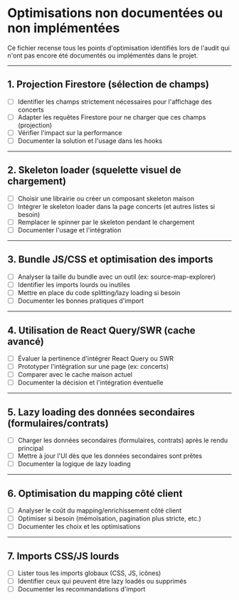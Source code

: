 # Optimisations non documentées ou non implémentées

Ce fichier recense tous les points d'optimisation identifiés lors de l'audit qui n'ont pas encore été documentés ou implémentés dans le projet.

---

## 1. Projection Firestore (sélection de champs)
- [ ] Identifier les champs strictement nécessaires pour l'affichage des concerts
- [ ] Adapter les requêtes Firestore pour ne charger que ces champs (projection)
- [ ] Vérifier l'impact sur la performance
- [ ] Documenter la solution et l'usage dans les hooks

---

## 2. Skeleton loader (squelette visuel de chargement)
- [ ] Choisir une librairie ou créer un composant skeleton maison
- [ ] Intégrer le skeleton loader dans la page concerts (et autres listes si besoin)
- [ ] Remplacer le spinner par le skeleton pendant le chargement
- [ ] Documenter l'usage et l'intégration

---

## 3. Bundle JS/CSS et optimisation des imports
- [ ] Analyser la taille du bundle avec un outil (ex: source-map-explorer)
- [ ] Identifier les imports lourds ou inutiles
- [ ] Mettre en place du code splitting/lazy loading si besoin
- [ ] Documenter les bonnes pratiques d'import

---

## 4. Utilisation de React Query/SWR (cache avancé)
- [ ] Évaluer la pertinence d'intégrer React Query ou SWR
- [ ] Prototyper l'intégration sur une page (ex: concerts)
- [ ] Comparer avec le cache maison actuel
- [ ] Documenter la décision et l'intégration éventuelle

---

## 5. Lazy loading des données secondaires (formulaires/contrats)
- [ ] Charger les données secondaires (formulaires, contrats) après le rendu principal
- [ ] Mettre à jour l'UI dès que les données secondaires sont prêtes
- [ ] Documenter la logique de lazy loading

---

## 6. Optimisation du mapping côté client
- [ ] Analyser le coût du mapping/enrichissement côté client
- [ ] Optimiser si besoin (mémoïsation, pagination plus stricte, etc.)
- [ ] Documenter les choix et les optimisations

---

## 7. Imports CSS/JS lourds
- [ ] Lister tous les imports globaux (CSS, JS, icônes)
- [ ] Identifier ceux qui peuvent être lazy loadés ou supprimés
- [ ] Documenter les recommandations d'import 